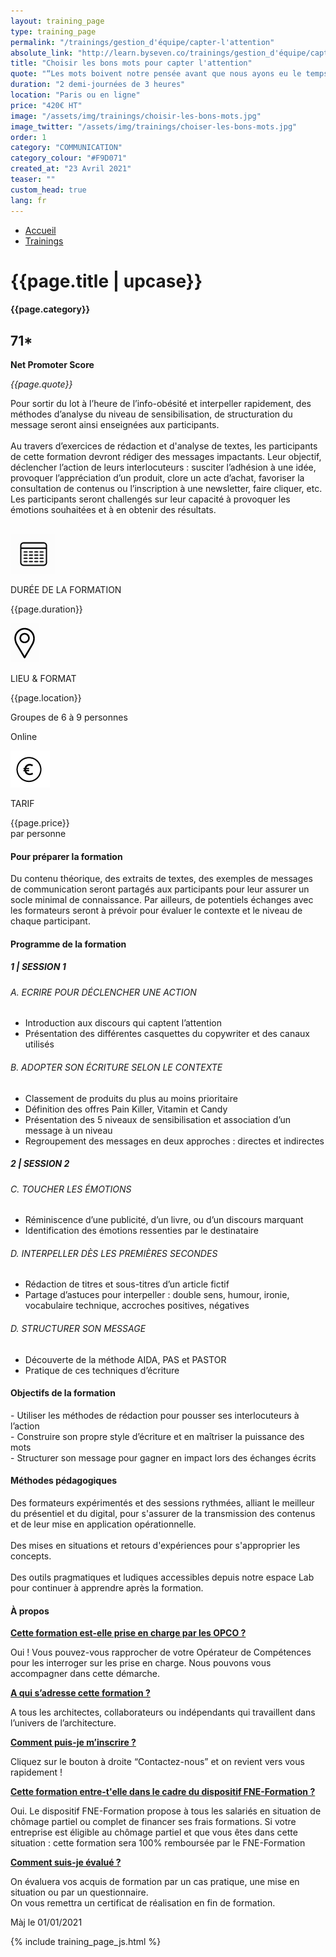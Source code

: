 ```yaml
---
layout: training_page
type: training_page
permalink: "/trainings/gestion_d'équipe/capter-l'attention"
absolute_link: "http://learn.byseven.co/trainings/gestion_d'équipe/capter-l'attention"
title: "Choisir les bons mots pour capter l'attention"
quote: "“Les mots boivent notre pensée avant que nous ayons eu le temps de la reconnaître.” - Jean-Paul Sartre"
duration: "2 demi-journées de 3 heures"
location: "Paris ou en ligne"
price: "420€ HT"
image: "/assets/img/trainings/choisir-les-bons-mots.jpg"
image_twitter: "/assets/img/trainings/choiser-les-bons-mots.jpg"
order: 1
category: "COMMUNICATION"
category_colour: "#F9D071"
created_at: "23 Avril 2021"
teaser: ""
custom_head: true
lang: fr
---
```


<div class="trainings-breadcrumb">
  <nav aria-label="Breadcrumb" class="breadcrumb">
    <ul>
        <li><a href="/">Accueil</a></li>
        <li><a href="/trainings">Trainings</a></li>
    </ul>
  </nav>
</div>
<div class="training-page-main">
  <div class="training-page-main-banner">
    <div class="training-page-main-banner-left">
      <div>
        <h1 class="training-page-main-banner-left-title">{{page.title | upcase}}</h1>
        <div class='category-score'><h4 class="training-page-main-banner-left-category" style="background: {{page.category_colour}};">{{page.category}}</h4>
          <div class='net-promote-score'><h2>71<span>&#42;</span></h2>
          <p><strong>Net Promoter Score</strong></p>
          </div>
        </div>
        <p class="training-page-main-banner-left-quote"><em>{{page.quote}}</em></p>
      </div>
      <p class="training-page-main-banner-left-description">Pour sortir du lot à l’heure de l’info-obésité et interpeller rapidement, des méthodes d’analyse du niveau de sensibilisation, de structuration du message seront ainsi enseignées aux participants.
      <br><br>Au travers d’exercices de rédaction et d'analyse de textes, les participants de cette formation devront rédiger des messages impactants. Leur objectif, déclencher l’action de leurs interlocuteurs : susciter l’adhésion à une idée, provoquer l’appréciation d’un produit, clore un acte d’achat, favoriser la consultation de contenus ou l’inscription à une newsletter, faire cliquer, etc. Les participants seront challengés sur leur capacité à provoquer les émotions souhaitées et à en obtenir des résultats.
      </p>
    </div>
    <div class="training-page-main-banner-right">
      <img src="{{page.image}}" alt="">
    </div>
  </div>
</div>
<div class="training-page-infos" style="background: {{page.category_colour}};">
  <div class="training-pages-infos-date">
    <img src="/assets/img/PICTO_DATE.png" alt="" class='training-page-picto'>
    <div class="traning-pages-info-text">
        <p>DURÉE DE LA FORMATION</p>
        <p>{{page.duration}}</p>
    </div>
  </div>
  <div class="training-pages-infos-place">
    <img src="/assets/img/PICTO_LIEU.png" alt="" class='training-page-picto'>
    <div class="traning-pages-info-text">
        <p>LIEU & FORMAT</p>
        <p>{{page.location}}</p>
        <p>Groupes de 6 à 9 personnes</p>
        <p>Online</p>
    </div>
  </div>
  <div class="training-pages-infos-price">
    <img src="/assets/img/PICTO_TARIFS.png" alt="" class='training-page-picto'>
    <div class="traning-pages-info-text">
        <p class="align">TARIF</p>
        <p>{{page.price}} <br>par personne</p>
    </div>
  </div>
</div>
<div class="training-page-main-description">
  <div class="training-page-main-description-left" >
    <h4 style="text-decoration-color: {{page.category_colour}};">Pour préparer la formation</h4>
    <p>Du contenu théorique, des extraits de textes, des exemples de messages de communication seront partagés aux participants pour leur assurer un socle minimal de connaissance. Par ailleurs, de potentiels échanges avec les formateurs seront à prévoir pour évaluer le contexte et le niveau de chaque participant.</p>
    <h4 style="text-decoration-color: {{page.category_colour}};">Programme de la formation</h4>
    <h5 style="color: {{page.category_colour}};">1 | SESSION 1</h5>
    <h6>A. ECRIRE POUR DÉCLENCHER UNE ACTION</h6>
    <ul>
      <li>Introduction aux discours qui captent l’attention</li>
      <li>Présentation  des différentes casquettes du copywriter et des canaux utilisés</li>
    </ul>
    <h6>B. ADOPTER SON ÉCRITURE SELON LE CONTEXTE</h6>
    <ul>
      <li>Classement de  produits  du plus au moins prioritaire</li>
      <li>Définition des offres Pain Killer, Vitamin et Candy</li>
      <li>Présentation  des 5 niveaux de sensibilisation et association d’un message à un niveau</li>
      <li>Regroupement des messages en deux approches : directes et indirectes</li>
    </ul>
    <h5 style="color: {{page.category_colour}};">2 | SESSION 2</h5>
    <h6>C. TOUCHER LES ÉMOTIONS</h6>
    <ul>
      <li>Réminiscence d’une publicité, d’un livre, ou d’un discours  marquant</li>
      <li>Identification des émotions ressenties par le destinataire</li>
    </ul>
    <h6>D. INTERPELLER DÈS LES PREMIÈRES SECONDES</h6>
    <ul>
      <li>Rédaction de titres et sous-titres d’un article fictif</li>
      <li>Partage d’astuces pour interpeller : double sens, humour, ironie, vocabulaire technique, accroches positives, négatives</li>
    </ul>
    <h6>D. STRUCTURER SON MESSAGE </h6>
    <ul>
      <li>Découverte de la méthode AIDA, PAS et PASTOR</li>
      <li>Pratique de ces techniques d’écriture</li>
    </ul>
  </div>
  <div class="training-page-main-description-right etre_inspiré_et_inspirant" >
    <div>
      <h4 style="text-decoration-color: {{page.category_colour}};">Objectifs de la formation</h4>
      <p>
        - Utiliser les méthodes de rédaction pour pousser ses interlocuteurs à l’action<br>
        - Construire son propre style d’écriture et en maîtriser la puissance des mots<br>
        - Structurer son message pour gagner en impact lors des échanges écrits<br>
      </p>
      <h4 style="text-decoration-color: {{page.category_colour}};">Méthodes pédagogiques</h4>
      <p>
        Des formateurs expérimentés et des sessions rythmées, alliant le meilleur du présentiel et du digital, pour s'assurer de la transmission des contenus et de leur mise en application opérationnelle.
        <br><br>Des mises en situations et retours d'expériences pour s'approprier les concepts.
        <br><br>Des outils pragmatiques et ludiques accessibles depuis notre espace Lab pour continuer à apprendre après la formation.
      </p>
      <h4 style="text-decoration-color: {{page.category_colour}};">À propos</h4>
      <div class="training-page-faq-element">
        <a class='training-page-faq-question-link' data-toggle="collapse" href="#collapse1" role="button" aria-expanded="false" aria-controls="collapse1" style="color: {{page.category_colour}};">
          <div class="training-page-faq-question flex-row-between-centered">
            <p><strong>Cette formation est-elle prise en charge par les OPCO ?</strong></p>
            <i class="fas fa-angle-down fa-2x"></i>
            <i class="fas fa-angle-up fa-2x hidden"></i>
          </div>
        </a>
        <div class="training-page-faq-answer collapse" id="collapse1">
          <p>Oui ! Vous pouvez-vous rapprocher de votre Opérateur de Compétences pour les interroger sur les prise en charge. Nous pouvons vous accompagner dans cette démarche.</p>
        </div>
      </div>
      <div class="training-page-faq-element">
        <a class='training-page-faq-question-link' data-toggle="collapse" href="#collapse2" role="button" aria-expanded="false" aria-controls="collapse2" style="color: {{page.category_colour}};">
          <div class="training-page-faq-question flex-row-between-centered">
            <p><strong>A qui s’adresse cette formation ?</strong></p>
            <i class="fas fa-angle-down fa-2x"></i>
            <i class="fas fa-angle-up fa-2x hidden"></i>
          </div>
        </a>
        <div class="training-page-faq-answer collapse" id="collapse2">
          <p>A tous les architectes, collaborateurs ou indépendants qui travaillent dans l’univers de l’architecture.</p>
        </div>
      </div>
      <div class="training-page-faq-element">
        <a class='training-page-faq-question-link' data-toggle="collapse" href="#collapse3" role="button" aria-expanded="false" aria-controls="collapse3" style="color: {{page.category_colour}};">
          <div class="training-page-faq-question flex-row-between-centered">
            <p><strong>Comment puis-je m’inscrire ?</strong></p>
            <i class="fas fa-angle-down fa-2x"></i>
            <i class="fas fa-angle-up fa-2x hidden"></i>
          </div>
        </a>
        <div class="training-page-faq-answer collapse" id="collapse3">
          <p>Cliquez sur le bouton à droite “Contactez-nous” et on revient vers vous rapidement !</p>
        </div>
      </div>
      <div class="training-page-faq-element">
        <a class='training-page-faq-question-link' data-toggle="collapse" href="#collapse4" role="button" aria-expanded="false" aria-controls="collapse4" style="color: {{page.category_colour}};">
          <div class="training-page-faq-question flex-row-between-centered">
            <p><strong>Cette formation entre-t'elle dans le cadre du dispositif FNE-Formation ?</strong></p>
            <i class="fas fa-angle-down fa-2x"></i>
            <i class="fas fa-angle-up fa-2x hidden"></i>
          </div>
        </a>
        <div class="training-page-faq-answer collapse" id="collapse4">
          <p>Oui. Le dispositif FNE-Formation propose à tous les salariés en situation de chômage partiel ou complet de financer ses frais formations. Si votre entreprise est éligible au chômage partiel et que vous êtes dans cette situation : cette formation sera 100% remboursée par le FNE-Formation</p>
        </div>
      </div>
      <div class="training-page-faq-element">
        <a class='training-page-faq-question-link' data-toggle="collapse" href="#collapse5" role="button" aria-expanded="false" aria-controls="collapse4" style="color: {{page.category_colour}};">
          <div class="training-page-faq-question flex-row-between-centered">
            <p><strong>Comment suis-je évalué ?</strong></p>
            <i class="fas fa-angle-down fa-2x"></i>
            <i class="fas fa-angle-up fa-2x hidden"></i>
          </div>
        </a>
        <div class="training-page-faq-answer collapse" id="collapse5">
          <p>On évaluera vos acquis de formation par un cas pratique, une mise en situation ou par un questionnaire.<br>
          On vous remettra un certificat de réalisation en fin de formation.</p>
        </div>
      </div>
      <div class="training-additional-info">
        <p>Màj le 01/01/2021</p>
      </div>
    </div>
    </div>
  </div>
</div>

{% include training_page_js.html %}

